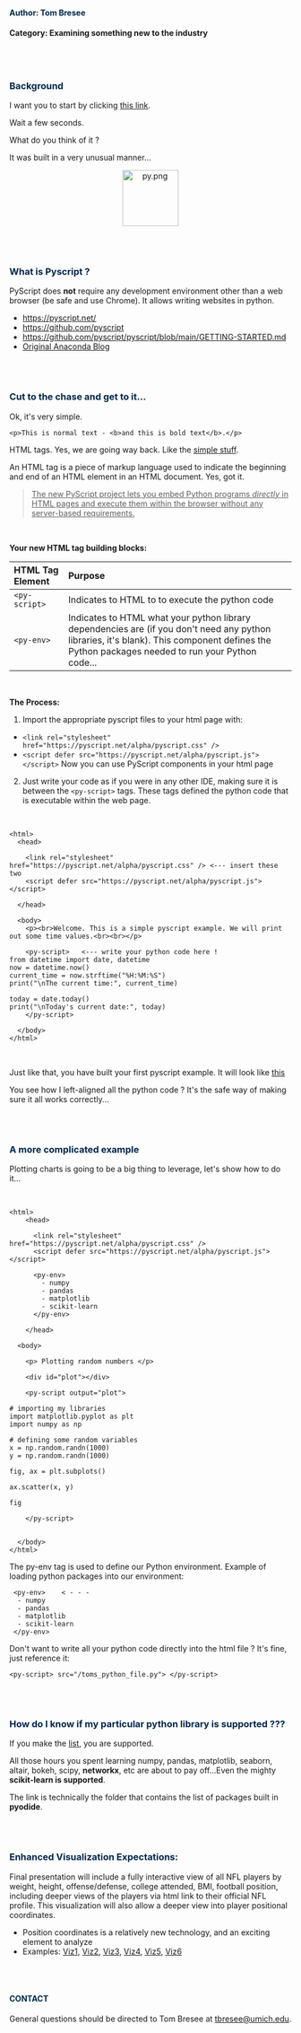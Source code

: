 




#### <font color='#00274C'> Author:  Tom Bresee </font>
#### Category:  Examining something new to the industry

<br>
<br>




### <font color='#00274C'>Background</font>

I want you to start by clicking [this link](https://pyscript.net/examples/panel_stream.html).  

Wait a few seconds.  

What do you think of it ? 

It was built in a very unusual manner...

<p align="center"><img src='https://raw.githubusercontent.com/pyscript/pyscript/main/pyscriptjs/examples/logo.png' alt='py.png' width="100"></p>

<br>
<br>




### <font color='#00274C'>What is Pyscript ?</font>

PyScript does **not** require any development environment other than a web browser (be safe and use Chrome). It allows writing websites in python.  

* <https://pyscript.net/>
* <https://github.com/pyscript>
* <https://github.com/pyscript/pyscript/blob/main/GETTING-STARTED.md>
* [Original Anaconda Blog](https://www.anaconda.com/blog/pyscript-python-in-the-browser)

<br>
<br>



### <font color='#00274C'>Cut to the chase and get to it...</font>

Ok, it's very simple. 

`<p>This is normal text - <b>and this is bold text</b>.</p>`

HTML tags.  Yes, we are going way back.  Like the [simple stuff](https://www.w3schools.com/tags/tag_comment.asp). 

An HTML tag is a piece of markup language used to indicate the beginning and end of an HTML element in an HTML document.  Yes, got it.  

> <u>The new PyScript project lets you embed Python programs *directly* in HTML pages and execute them within the browser without any server-based requirements.</u>

<br>

**Your new HTML tag building blocks:**


| HTML Tag Element | Purpose |
|:-|:-|
| `<py-script>`   | Indicates to HTML to to execute the python code  | 
| `<py-env>` | Indicates to HTML what your python library dependencies are (if you don't need any python libraries, it's blank). This component defines the Python packages needed to run your Python code...  |


<br>


**The Process:**

1. Import the appropriate pyscript files to your html page with: 
  - `<link rel="stylesheet" href="https://pyscript.net/alpha/pyscript.css" />`
  - `<script defer src="https://pyscript.net/alpha/pyscript.js"></script>`
   Now you can use PyScript components in your html page

2. Just write your code as if you were in any other IDE, making sure it is between the `<py-script>` tags.  These tags defined the python code that is executable within the web page. 


<br>


```
<html>
  <head>
  
    <link rel="stylesheet" href="https://pyscript.net/alpha/pyscript.css" /> <--- insert these two
    <script defer src="https://pyscript.net/alpha/pyscript.js"></script>
  
  </head>

  <body>
    <p><br>Welcome. This is a simple pyscript example. We will print out some time values.<br><br></p>

    <py-script>   <--- write your python code here ! 
from datetime import date, datetime
now = datetime.now()
current_time = now.strftime("%H:%M:%S")
print("\nThe current time:", current_time)

today = date.today()
print("\nToday's current date:", today)
    </py-script>
  
  </body>
</html>
```


<br>

Just like that, you have built your first pyscript example.  It will look like [this](https://www.tombresee.com/Pyscript_Examination/examples/time)


You see how I left-aligned all the python code ?  It's the safe way of making sure it all works correctly...

<br>
<br>




### <font color='#00274C'>A more complicated example</font>


Plotting charts is going to be a big thing to leverage, let's show how to do it... 

<br>


```
<html>
    <head>

      <link rel="stylesheet" href="https://pyscript.net/alpha/pyscript.css" />
      <script defer src="https://pyscript.net/alpha/pyscript.js"></script>

      <py-env>  
        - numpy  
        - pandas 
        - matplotlib
        - scikit-learn 
      </py-env>
    
    </head>

  <body>
    
    <p> Plotting random numbers </p>

    <div id="plot"></div>
    
    <py-script output="plot">   

# importing my libraries 
import matplotlib.pyplot as plt
import numpy as np

# defining some random variables 
x = np.random.randn(1000)
y = np.random.randn(1000)

fig, ax = plt.subplots()

ax.scatter(x, y)

fig

    </py-script>


  </body>
</html>
```


<p> The py-env tag is used to define our Python environment. Example of loading python packages into our environment: </p>


```
 <py-env>    < - - - 
  - numpy   
  - pandas 
  - matplotlib
  - scikit-learn
 </py-env>
```


<p>Don't want to write all your python code directly into the html file ? 
It's fine, just reference it:</p>


```<py-script> src="/toms_python_file.py"> </py-script>```


<br>
<br>




### <font color='#00274C'>How do I know if my particular python library is supported ???</font>

If you make the [list](https://github.com/pyodide/pyodide/tree/main/packages), you are supported. 

All those hours you spent learning numpy, pandas, matplotlib, seaborn, altair, bokeh, scipy, **networkx**, etc are about to pay off...Even the mighty **scikit-learn is supported**. 

The link is technically the folder that contains the list of packages built in **pyodide**. 

<br>
<br>




### <font color='#00274C'>Enhanced Visualization Expectations:</font>
 Final presentation will include a fully interactive view of all NFL players by weight, height, offense/defense, college attended, BMI, football position, including deeper views of the players via html link to their official NFL profile. This visualization will also allow a deeper view into player positional coordinates. 
   - Position coordinates is a relatively new technology, and an exciting element to analyze
   - Examples:  [Viz1](https://raw.githubusercontent.com/tombresee/NFL-Big-Data-Bowl-2021/main/ENTER/images/tampa_bay_passes_all_season.svg), [Viz2](https://raw.githubusercontent.com/tombresee/NFL-Big-Data-Bowl-2021/main/ENTER/images/avg_passing_yds_per_game_by_team.svg), [Viz3](https://raw.githubusercontent.com/tombresee/NFL-Big-Data-Bowl-2021/main/ENTER/images/player_weight_distribution.svg), [Viz4](https://raw.githubusercontent.com/tombresee/NFL-Big-Data-Bowl-2021/main/ENTER/images/orangeonblue2_b.svg), [Viz5](https://raw.githubusercontent.com/tombresee/NFL-Big-Data-Bowl-2021/main/ENTER/images/spheroid_prolate.svg), [Viz6](https://raw.githubusercontent.com/tombresee/NFL-Big-Data-Bowl-2021/main/ENTER/images/frontend.png)

<br>
<br>




#### <font color='#00274C'>CONTACT</font>
General questions should be directed to Tom Bresee at <tbresee@umich.edu>.

